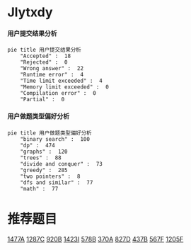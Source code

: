# Jlytxdy

<!-- tabs:start -->



#### **用户提交结果分析**

```mermaid
pie title 用户提交结果分析
    "Accepted" :  18
    "Rejected" :  0
    "Wrong answer" :  22
    "Runtime error" :  4
    "Time limit exceeded" :  4
    "Memory limit exceeded" :  0
    "Compilation error" :  0
    "Partial" :  0
```

#### **用户做题类型偏好分析**

```mermaid
pie title 用户做题类型偏好分析
    "binary search" :  100
    "dp" :  474
    "graphs" :  120
    "trees" :  88
    "divide and conquer" :  73
    "greedy" :  285
    "two pointers" :  8
    "dfs and similar" :  77
    "math" :  77
```



<!-- tabs:end -->
# 推荐题目
[1477A](https://codeforces.com/contest/1477/problem/A)
[1287C](https://codeforces.com/contest/1287/problem/C)
[920B](https://codeforces.com/contest/920/problem/B)
[1423I](https://codeforces.com/contest/1423/problem/I)
[578B](https://codeforces.com/contest/578/problem/B)
[370A](https://codeforces.com/contest/370/problem/A)
[827D](https://codeforces.com/contest/827/problem/D)
[437B](https://codeforces.com/contest/437/problem/B)
[567F](https://codeforces.com/contest/567/problem/F)
[1205F](https://codeforces.com/contest/1205/problem/F)
